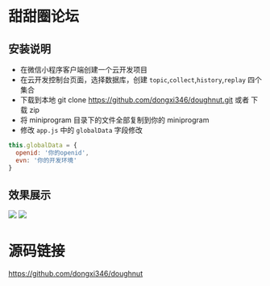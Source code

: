 # 甜甜圈论坛
## 安装说明
- 在微信小程序客户端创建一个云开发项目
- 在云开发控制台页面，选择数据库，创建 `topic`,`collect`,`history`,`replay` 四个集合
- 下载到本地 git clone https://github.com/dongxi346/doughnut.git 或者 下载 zip
- 将 miniprogram 目录下的文件全部复制到你的 miniprogram
- 修改 `app.js` 中的 `globalData` 字段修改
```javascript
this.globalData = {
  openid: '你的openid',
  evn: '你的开发环境'
}
```
## 效果展示
![](https://puui.qpic.cn/vupload/0/20190618_1560846553736_8l6zl5blt1e.png/0)
![](https://puui.qpic.cn/vupload/0/20190618_1560846769269_w6hidzs2g8.png/0)
# 源码链接
https://github.com/dongxi346/doughnut
